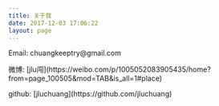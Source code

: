 ```yaml
---
title: 关于我
date: 2017-12-03 17:06:22
layout: page
---
```


<p><i class="fa fa-envelope"></i>Email: chuangkeeptry@gmail.com</p>
<p><i class="fa fa-weibo" aria-hidden="true"></i>微博: [jlu闯](https://weibo.com/p/1005052083905435/home?from=page_100505&mod=TAB&is_all=1#place)</p>
<p><i class="fa fa-github" aria-hidden="true"></i>github: [jluchuang](https://github.com/jluchuang)</p>


